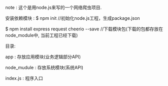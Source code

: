 note : 
这个是用node.js来写的一个网络爬虫项目.

安装依赖模块 : 
$ npm init                                    //初始化node.js工程，生成package.json

$ npm install express request cheerio --save  //下载模块包(下载的包都存放在node_module中, 当前工程已经下载)

目录:

app         : 存放应用模块(业务逻辑部分API)

node_mudule : 存放系统模块(系统API)

index.js    : 程序入口 
